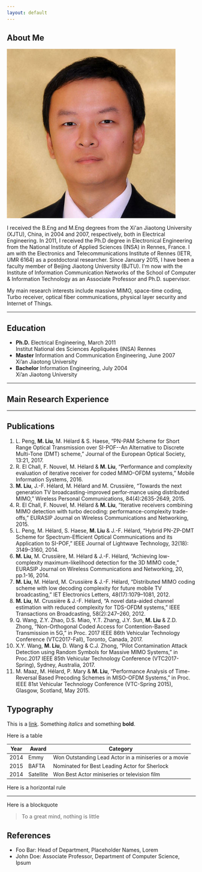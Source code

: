 ```yaml
---
layout: default
---
```


## About Me

<img class="profile-picture" src="ml.jpg">

I received the B.Eng and M.Eng degrees from the Xi'an Jiaotong University (XJTU), China, in 2004 and 2007, respectively, both in Electrical Engineering. In 2011, I received the Ph.D degree in Electronical Engineering from the National Institute of Applied Sciences (INSA) in Rennes, France. I am with the Electronics and Telecommunications Institute of Rennes (IETR, UMR 6164) as a postdoctoral researcher. Since January 2015, I have been a faculty member of Beijing Jiaotong University (BJTU). I'm now with the Institute of Information Communication Networks of the School of Computer & Information Technology as an Associate Professor and Ph.D. supervisor. 

My main research interests include massive MIMO, space-time coding, Turbo receiver, optical fiber communications, physical layer security and Internet of Things.

---

## Education

* **Ph.D.**			Electrical Engineering,   March 2011      
				Institut National des Sciences Appliquées (INSA) Rennes
* **Master**		Information and Communication Engineering,   June 2007            
				Xi’an Jiaotong University
* **Bachelor**		Information Engineering,   July 2004                 
				Xi’an Jiaotong University

---

## Main Research Experience

---

## Publications

1. L. Peng, **M. Liu**, M. Hélard & S. Haese, “PN-PAM Scheme for Short Range Optical Transmission over SI-POF--An Alternative to Discrete Multi-Tone (DMT) scheme,” Journal of the European Optical Society, 13:21, 2017.
2. R. El Chall, F. Nouvel, M. Hélard & **M. Liu**, “Performance and complexity evaluation of iterative receiver for coded MIMO-OFDM systems,” Mobile Information Systems, 2016.
3. **M. Liu**, J.-F. Hélard, M. Hélard and M. Crussière, “Towards the next generation TV broadcasting-improved perfor-mance using distributed MIMO,” Wireless Personal Communications, 84(4):2635-2649, 2015.
4. R. El Chall, F. Nouvel, M. Hélard & **M. Liu**, “Iterative receivers combining MIMO detection with turbo decoding: performance-complexity trade-offs,” EURASIP Journal on Wireless Communications and Networking, 2015.
5. L. Peng, M. Hélard, S. Haese, **M. Liu** & J.-F. Hélard, “Hybrid PN-ZP-DMT Scheme for Spectrum-Efficient Optical Communications and its Application to SI-POF,” IEEE Journal of Lightwave Technology, 32(18): 3149–3160, 2014.
6. **M. Liu**, M. Crussière, M. Hélard & J.-F. Hélard, “Achieving low-complexity maximum-likelihood detection for the 3D MIMO code,” EURASIP Journal on Wireless Communications and Networking, 20, pp.1-16, 2014.
7. **M. Liu**, M. Hélard, M. Crussière & J.-F. Hélard, “Distributed MIMO coding scheme with low decoding complexity for future mobile TV broadcasting,” IET Electronics Letters, 48(17):1079–1081, 2012.
8. **M. Liu**, M. Crussière & J.-F. Hélard, “A novel data-aided channel estimation with reduced complexity for TDS-OFDM systems,” IEEE Transactions on Broadcasting, 58(2):247–260, 2012.
9. Q. Wang, Z.Y. Zhao, D.S. Miao, Y.T. Zhang, J.Y. Sun, **M. Liu** & Z.D. Zhong, “Non-Orthogonal Coded Access for Contention-Based Transmission in 5G,” in Proc. 2017 IEEE 86th Vehicular Technology Conference (VTC2017-Fall), Toronto, Canada, 2017.
10. X.Y. Wang, **M. Liu**, D. Wang & C.J. Zhong, “Pilot Contamination Attack Detection using Random Symbols for Massive MIMO Systems,” in Proc.2017 IEEE 85th Vehicular Technology Conference (VTC2017-Spring), Sydney, Australia, 2017.
11. M. Maaz, M. Hélard, P. Mary & **M. Liu**, “Performance Analysis of Time-Reversal Based Precoding Schemes in MISO-OFDM Systems,” in Proc. IEEE 81st Vehicular Technology Conference (VTC-Spring 2015), Glasgow, Scotland, May 2015.


## Typography

This is a [link](http://google.com). Something *italics* and something **bold**.

Here is a table

Year | Award | Category
-----|-------|--------
2014 | Emmy  | Won Outstanding Lead Actor in a miniseries or a movie
2015 | BAFTA | Nominated for Best Leading Actor for Sherlock
2014 | Satellite | Won Best Actor miniseries or television film

Here is a horizontal rule

---

Here is a blockquote

> To a great mind, nothing is little

## References

* Foo Bar: Head of Department, Placeholder Names, Lorem
* John Doe: Associate Professor, Department of Computer Science, Ipsum

